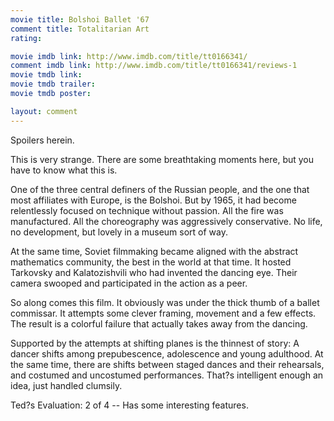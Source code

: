 ```yaml
---
movie title: Bolshoi Ballet '67
comment title: Totalitarian Art
rating: 

movie imdb link: http://www.imdb.com/title/tt0166341/
comment imdb link: http://www.imdb.com/title/tt0166341/reviews-1
movie tmdb link: 
movie tmdb trailer: 
movie tmdb poster: 

layout: comment
---
```


Spoilers herein.

This is very strange. There are some breathtaking moments here, but you have to know what this is.

One of the three central definers of the Russian people, and the one that most affiliates with Europe, is the Bolshoi. But by 1965, it had become relentlessly focused on technique without passion. All the fire was manufactured. All the choreography was aggressively conservative. No life, no development, but lovely in a museum sort of way.

At the same time, Soviet filmmaking became aligned with the abstract mathematics community, the best in the world at that time. It hosted Tarkovsky and Kalatozishvili who had invented the dancing eye. Their camera swooped and participated in the action as a peer.

So along comes this film. It obviously was under the thick thumb of a ballet commissar. It attempts some clever framing, movement and a few effects. The result is a colorful failure that actually takes away from the dancing.

Supported by the attempts at shifting planes is the thinnest of story: A dancer shifts among prepubescence, adolescence and young adulthood. At the same time, there are shifts between staged dances and their rehearsals, and costumed and uncostumed performances. That?s intelligent enough an idea, just handled clumsily.

Ted?s Evaluation: 2 of 4 -- Has some interesting features.
